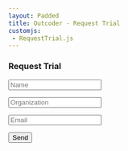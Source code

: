 ```yaml
---
layout: Padded
title: Outcoder - Request Trial
customjs:
 - RequestTrial.js
---
```


<div class="col-lg-6">
<div class="contact-form-cont">
<h3>Request Trial</h3>
<form action="https://formspree.io/requesttrial@outcoder.com" method="post">
    <input type="text" name="name" class="form-control" placeholder="Name" />
    <p class="help-block"></p>
    <input type="text" name="Organization" class="form-control" placeholder="Organization" />
    <p class="help-block"></p>
    <input type="email" name="_replyto" id="email" class="form-control" placeholder="Email" />
    <input type="hidden" name="_next" value="https://outcodersoftware.github.io/Products/RequestTrial/FormSubmitted.html" />
    <input type="hidden" name="_subject" value="Request Trial" />
    <input type="hidden" name="_format" value="plain" />
    <input type="text" name="_gotcha" style="display:none" />
    <input type="hidden" name="ProductId" id="ProductId" />
    <p class="help-block"></p>
    <input type="submit" value="Send" id="validate" class="btn btn-primary btn-xl" />
</form>
</div>
</div>

<h2 id='result'></h2>